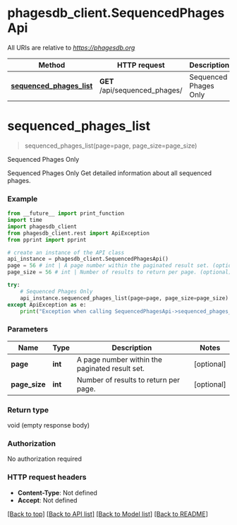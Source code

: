 # phagesdb_client.SequencedPhagesApi

All URIs are relative to *https://phagesdb.org*

Method | HTTP request | Description
------------- | ------------- | -------------
[**sequenced_phages_list**](SequencedPhagesApi.md#sequenced_phages_list) | **GET** /api/sequenced_phages/ | Sequenced Phages Only


# **sequenced_phages_list**
> sequenced_phages_list(page=page, page_size=page_size)

Sequenced Phages Only

Sequenced Phages Only  Get detailed information about all sequenced phages.

### Example
```python
from __future__ import print_function
import time
import phagesdb_client
from phagesdb_client.rest import ApiException
from pprint import pprint

# create an instance of the API class
api_instance = phagesdb_client.SequencedPhagesApi()
page = 56 # int | A page number within the paginated result set. (optional)
page_size = 56 # int | Number of results to return per page. (optional)

try:
    # Sequenced Phages Only
    api_instance.sequenced_phages_list(page=page, page_size=page_size)
except ApiException as e:
    print("Exception when calling SequencedPhagesApi->sequenced_phages_list: %s\n" % e)
```

### Parameters

Name | Type | Description  | Notes
------------- | ------------- | ------------- | -------------
 **page** | **int**| A page number within the paginated result set. | [optional] 
 **page_size** | **int**| Number of results to return per page. | [optional] 

### Return type

void (empty response body)

### Authorization

No authorization required

### HTTP request headers

 - **Content-Type**: Not defined
 - **Accept**: Not defined

[[Back to top]](#) [[Back to API list]](../README.md#documentation-for-api-endpoints) [[Back to Model list]](../README.md#documentation-for-models) [[Back to README]](../README.md)

